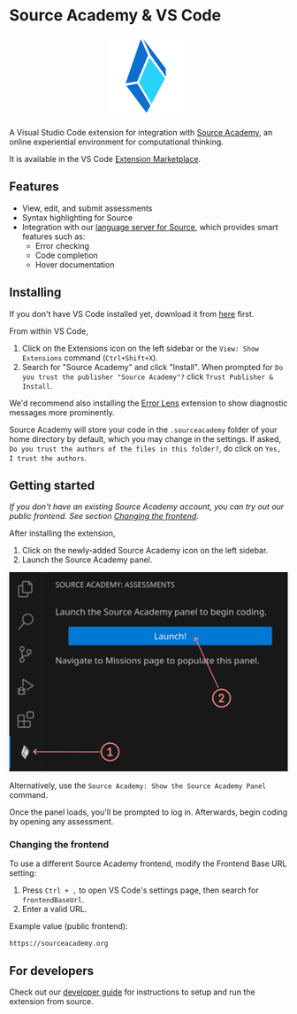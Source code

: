 # Source Academy & VS Code

<p align="center">
   <img src="./assets/icon.png" width="150">
</p>

A Visual Studio Code extension for integration with [Source Academy](https://about.sourceacademy.org), an online experiential environment for computational thinking.

It is available in the VS Code [Extension Marketplace](https://marketplace.visualstudio.com/items?itemName=source-academy.source-academy).

## Features

- View, edit, and submit assessments
- Syntax highlighting for Source
- Integration with our [language server for Source](https://github.com/source-academy/source-lsp), which provides smart features such as:
  - Error checking
  - Code completion
  - Hover documentation

## Installing

If you don't have VS Code installed yet, download it from [here](https://code.visualstudio.com/docs/setup/setup-overview) first.

From within VS Code,

1. Click on the Extensions icon on the left sidebar or the `View: Show Extensions` command (`Ctrl+Shift+X`).
2. Search for "Source Academy" and click "Install". When prompted for `Do you trust the publisher "Source Academy"?` click `Trust Publisher & Install`.

We'd recommend also installing the [Error Lens](https://marketplace.visualstudio.com/items?itemName=usernamehw.errorlens) extension
to show diagnostic messages more prominently.

Source Academy will store your code in the `.sourceacademy` folder of your home directory by default, which you may change in the settings.
If asked, `Do you trust the authors of the files in this folder?`, do click on `Yes, I trust the authors`.

## Getting started

_If you don't have an existing Source Academy account, you can try out our public frontend. See section [Changing the frontend](#changing-the-frontend)._

After installing the extension,

1. Click on the newly-added Source Academy icon on the left sidebar.
2. Launch the Source Academy panel.

<img src="./docs/images/launch-panel-from-sidebar.png" width="600">

Alternatively, use the `Source Academy: Show the Source Academy Panel` command.

Once the panel loads, you'll be prompted to log in. Afterwards, begin coding by opening any assessment.

### Changing the frontend

To use a different Source Academy frontend, modify the Frontend Base URL setting:

1. Press `Ctrl + ,` to open VS Code's settings page, then search for `frontendBaseUrl`.
2. Enter a valid URL.

Example value (public frontend):

```
https://sourceacademy.org
```

## For developers

Check out our [developer guide](./docs/developer-guide.md) for instructions to setup and run the extension from source.

